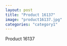 ```yaml
---
layout: post
title: "Product 16137"
image: "product16137.jpg"
categories: "category1"
---
```

Product 16137
